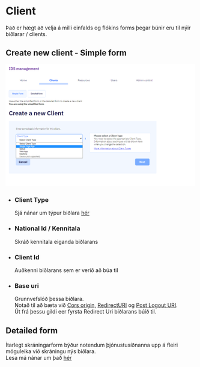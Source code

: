 # Client

Það er hægt að velja á milli einfalds og flókins forms þegar búnir eru til nýir biðlarar / clients.

## Create new client - Simple form

![simple-form](images/simple-form.png)

- ### Client Type

  Sjá nánar um týpur biðlara [hér](types.md)

- ### National Id / Kennitala

  Skráð kennitala eiganda biðlarans

- ### Client Id

  Auðkenni biðlarans sem er verið að búa til

- ### Base uri

  Grunnvefslóð þessa biðlara.  
  Notað til að bæta við [Cors origin](edit/README.md#allowed-cors-origin),
  [RedirectURI](edit/README.md#redirect-uri) og
  [Post Logout URI](edit/README.md#post-logout-uris).  
   Út frá þessu gildi eer fyrsta Redirect Uri biðlarans búið til.

## Detailed form

Ítarlegt skráningarform býður notendum þjónustusíðnanna upp á fleiri möguleika við skráningu nýs biðlara.  
Lesa má nánar um það [hér](detailed-form.md)
